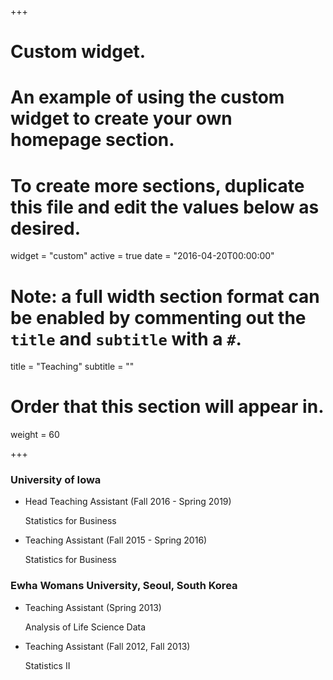 +++
# Custom widget.
# An example of using the custom widget to create your own homepage section.
# To create more sections, duplicate this file and edit the values below as desired.
widget = "custom"
active = true
date = "2016-04-20T00:00:00"

# Note: a full width section format can be enabled by commenting out the `title` and `subtitle` with a `#`.
title = "Teaching"
subtitle = ""

# Order that this section will appear in.
weight = 60

+++

### University of Iowa

- Head Teaching Assistant (Fall 2016 - Spring 2019)
  
    Statistics for Business

- Teaching Assistant (Fall 2015 - Spring 2016)

    Statistics for Business


### Ewha Womans University, Seoul, South Korea

- Teaching Assistant (Spring 2013)

     Analysis of Life Science Data

- Teaching Assistant (Fall 2012, Fall 2013)

     Statistics II

